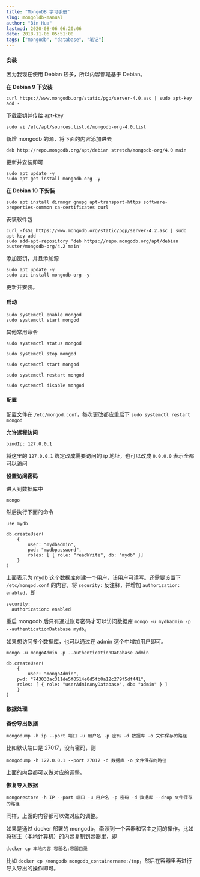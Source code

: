 ```yaml
---
title: "MongoDB 学习手册"
slug: mongoldb-manual
author: "Bin Hua"
lastmod: 2020-08-06 06:20:06
date: 2018-11-06 05:51:00
tags: ["mongodb", "database", "笔记"]
---
```


#### 安装

因为我现在使用 Debian 较多，所以内容都是基于 Debian。

**在 Debian 9 下安装**

```
curl https://www.mongodb.org/static/pgp/server-4.0.asc | sudo apt-key add -
```

下载密钥并传给 apt-key

```
sudo vi /etc/apt/sources.list.d/mongodb-org-4.0.list
```

新增 mongodb 的源，将下面的内容添加进去

```
deb http://repo.mongodb.org/apt/debian stretch/mongodb-org/4.0 main
```

更新并安装即可

```
sudo apt update -y
sudo apt-get install mongodb-org -y
```

**在 Debian 10 下安装**

```
sudo apt install dirmngr gnupg apt-transport-https software-properties-common ca-certificates curl
```

安装软件包

```
curl -fsSL https://www.mongodb.org/static/pgp/server-4.2.asc | sudo apt-key add -
sudo add-apt-repository 'deb https://repo.mongodb.org/apt/debian buster/mongodb-org/4.2 main'
```

添加密钥，并且添加源

```
sudo apt update -y
sudo apt install mongodb-org -y
```

更新并安装。

#### 启动

```
sudo systemctl enable mongod
sudo systemctl start mongod
```

其他常用命令

```
sudo systemctl status mongod

sudo systemctl stop mongod

sudo systemctl start mongod

sudo systemctl restart mongod

sudo systemctl disable mongod
```

#### 配置

配置文件在 `/etc/mongod.conf`，每次更改都应重启下 `sudo systemctl restart mongod`

**允许远程访问**

```
bindIp: 127.0.0.1
```

将这里的 `127.0.0.1` 绑定改成需要访问的 ip 地址，也可以改成 `0.0.0.0` 表示全都可以访问

**设置访问密码**

进入到数据库中

```
mongo
```

然后执行下面的命令

```
use mydb

db.createUser(
	{
		user: "mydbadmin",
		pwd: "mydbpassword",
		roles: [ { role: "readWrite", db: "mydb" }]
	}
)
```

上面表示为 mydb 这个数据库创建一个用户，该用户可读写。还需要设置下 `/etc/mongod.conf` 的内容，将 `security:` 反注释，并增加 `authorization: enabled`，即

```
security:
  authorization: enabled
```

重启 mongodb 后只有通过账号密码才可以访问数据库 `mongo -u mydbadmin -p --authenticationDatabase mydb`。

如果想访问多个数据库，也可以通过在 admin 这个中增加用户即可。

```
mongo -u mongoAdmin -p --authenticationDatabase admin

db.createUser(
    {
        user: "mongoAdmin", 
	pwd: "743033ac311de5f0514e0d5fb0a12c279f5df441", 
	roles: [ { role: "userAdminAnyDatabase", db: "admin" } ]
    }
)
```

#### 数据处理

**备份导出数据**

```
mongodump -h ip --port 端口 -u 用户名 -p 密码 -d 数据库 -o 文件保存的路径
```

比如默认端口是 27017，没有密码，则

```
mongodump -h 127.0.0.1 --port 27017 -d 数据库 -o 文件保存的路径
```

上面的内容都可以做对应的调整。

**恢复导入数据**

```
mongorestore -h IP --port 端口 -u 用户名 -p 密码 -d 数据库 --drop 文件保存的路径
```

同样，上面的内容都可以做对应的调整。

如果是通过 docker 部署的 mongodb，牵涉到一个容器和宿主之间的操作。比如将宿主（本地计算机）的内容复制到容器里，即

```
docker cp 本地内容 容器名:容器目录
```

比如 `docker cp /mongodb mongodb_containername:/tmp`，然后在容器里再进行导入导出的操作即可。
